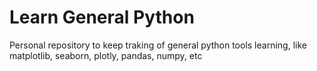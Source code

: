 # Learn General Python

Personal repository to keep traking of general python tools learning, like matplotlib, seaborn, plotly, pandas, numpy, etc
